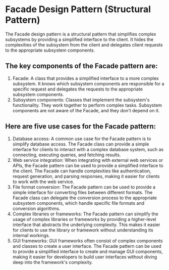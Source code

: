 # Facade Design Pattern (Structural Pattern)

The Facade design pattern is a structural pattern that simplifies complex subsystems by providing a simplified interface to the client. It hides the complexities of the subsystem from the client and delegates client requests to the appropriate subsystem components.

## The key components of the Facade pattern are:

1. Facade: A class that provides a simplified interface to a more complex subsystem. It knows which subsystem components are responsible for a specific request and delegates the requests to the appropriate subsystem components.
2. Subsystem components: Classes that implement the subsystem's functionality. They work together to perform complex tasks. Subsystem components are not aware of the Facade, and they don't depend on it.

## Here are five use cases for the Facade pattern:

1. Database access: A common use case for the Facade pattern is to simplify database access. The Facade class can provide a simple interface for clients to interact with a complex database system, such as connecting, executing queries, and fetching results.
2. Web service integration: When integrating with external web services or APIs, the Facade pattern can be used to provide a simplified interface to the client. The Facade can handle complexities like authentication, request generation, and parsing responses, making it easier for clients to work with the web service.
3. File format conversion: The Facade pattern can be used to provide a simple interface for converting files between different formats. The Facade class can delegate the conversion process to the appropriate subsystem components, which handle specific file formats and conversion algorithms.
4. Complex libraries or frameworks: The Facade pattern can simplify the usage of complex libraries or frameworks by providing a higher-level interface that abstracts the underlying complexity. This makes it easier for clients to use the library or framework without understanding its internal workings.
5. GUI frameworks: GUI frameworks often consist of complex components and classes to create a user interface. The Facade pattern can be used to provide a simplified interface to create and manage GUI components, making it easier for developers to build user interfaces without diving deep into the framework's complexity.
